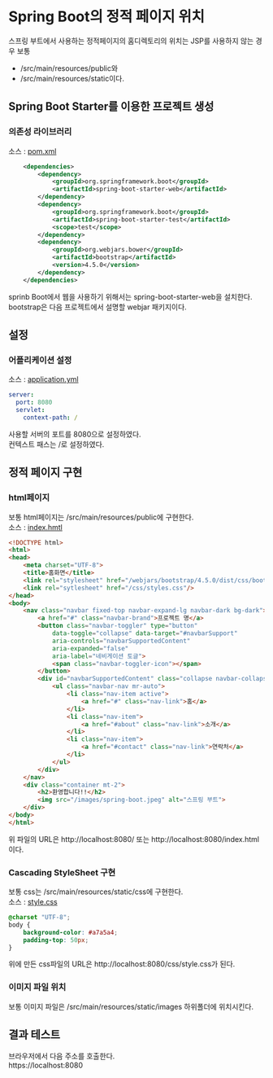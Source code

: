 # Spring Boot의 정적 페이지 위치
스프링 부트에서 사용하는 정적페이지의 홈디렉토리의 위치는 JSP를 사용하지 않는 경우 보통
-  /src/main/resources/public와 
-  /src/main/resources/static이다.

## Spring Boot Starter를 이용한 프로젝트 생성
### 의존성 라이브러리
소스 : [pom.xml](pom.xml)
```xml
	<dependencies>
		<dependency>
			<groupId>org.springframework.boot</groupId>
			<artifactId>spring-boot-starter-web</artifactId>
		</dependency>
		<dependency>
			<groupId>org.springframework.boot</groupId>
			<artifactId>spring-boot-starter-test</artifactId>
			<scope>test</scope>
		</dependency>
		<dependency>
			<groupId>org.webjars.bower</groupId>
			<artifactId>bootstrap</artifactId>
			<version>4.5.0</version>
		</dependency>
	</dependencies>
```
sprinb Boot에서 웹을 사용하기 위해서는 spring-boot-starter-web을 설치한다.  
bootstrap은 다음 프로젝트에서 설명할 webjar 패키지이다.

## 설정
### 어플리케이션 설정
소스 : [application.yml](src/main/resources/application.yml)  
```yml
server:
  port: 8080
  servlet:
    context-path: /
```
사용할 서버의 포트를 8080으로 설정하였다.  
컨텍스트 패스는 /로 설정하였다.

## 정적 페이지 구현
### html페이지
보통 html페이지는 /src/main/resources/public에 구현한다.  
소스 : [index.hmtl](src/main/resources/public/index.html)  
```html
<!DOCTYPE html>
<html>
<head>
	<meta charset="UTF-8">
	<title>홈화면</title>
	<link rel="stylesheet" href="/webjars/bootstrap/4.5.0/dist/css/bootstrap.css"/>
	<link rel="sytlesheet" href="/css/styles.css"/>	
</head>
<body>
	<nav class="navbar fixed-top navbar-expand-lg navbar-dark bg-dark">
		<a href="#" class="navbar-brand">프로젝트 명</a>
		<button class="navbar-toggler" type="button"
			data-toggle="collapse" data-target="#navbarSupport"
			aria-controls="navbarSupportedContent"
			aria-expanded="false"
			aria-label="네비게이션 토글">
			<span class="navbar-toggler-icon"></span>
		</button>
		<div id="navbarSupportedContent" class="collapse navbar-collapse">
			<ul class="navbar-nav mr-auto">
				<li class="nav-item active">
					<a href="#" class="nav-link">홈</a>
				</li>
				<li class="nav-item">
					<a href="#about" class="nav-link">소개</a>
				</li>
				<li class="nav-item">
					<a href="#contact" class="nav-link">연락처</a>
				</li>
			</ul>
		</div>
	</nav>
	<div class="container mt-2">
		<h2>환영합니다!!</h2>
		<img src="/images/spring-boot.jpeg" alt="스프링 부트">
	</div>
</body>
</html>
```
위 파일의 URL은 http://localhost:8080/ 또는 http://localhost:8080/index.html이다.
 
### Cascading StyleSheet 구현
보통 css는 /src/main/resources/static/css에 구현한다.  
소스 : [style.css](src/main/resources/static/css/style.css)  
```css
@charset "UTF-8";
body {
	background-color: #a7a5a4;
	padding-top: 50px;
}
```
위에 만든 css파일의 URL은 http://localhost:8080/css/style.css가 된다.

### 이미지 파일 위치
보통 이미지 파일은 /src/main/resources/static/images 하위폴더에 위치시킨다.

## 결과 테스트
브라우저에서 다음 주소를 호출한다.  
https://localhost:8080
 